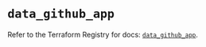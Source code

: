 # `data_github_app`

Refer to the Terraform Registry for docs: [`data_github_app`](https://registry.terraform.io/providers/integrations/github/5.43.0/docs/data-sources/app).
